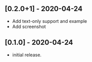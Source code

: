 ## [0.2.0+1] - 2020-04-24

- Add text-only support and example
- Add screenshot

## [0.1.0] - 2020-04-24

- initial release.
